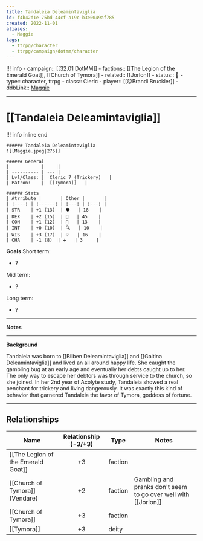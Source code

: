 ```yaml
---
title: Tandaleia Deleamintaviglia
id: f4b42d1e-75bd-44cf-a19c-b3e0049af785
created: 2022-11-01
aliases:
  - Maggie
tags:
  - ttrpg/character
  - ttrpg/campaign/dotmm/character
---
```



!!! info
    - campaign:: [[32.01 DotMM]]
    - factions:: [[The Legion of the Emerald Goat]], [[Church of Tymora]]
    - related:: [[Jorlon]]
    - status:: 💓
    - type:: character, ttrpg
    - class:: Cleric
    - player:: [[@Brandi Bruckler]]
    - ddbLink:: [Maggie](https://ddb.ac/characters/49473755)

---

# [[Tandaleia Deleamintaviglia]]

!!! info inline end

    ###### Tandaleia Deleamintaviglia
    ![[Maggie.jpeg|275]]

    ###### General
    |            |     |
    | ---------- | --- |
    | Lvl/Class: |  Cleric 7 (Trickery)   |
    | Patron:    |  [[Tymora]]   |

    ###### Stats
    | Atrribute |       | Other |       |
    | :----: | :------: | :---: | :---: |
    | STR    | +1 (13)  | 🛡️   | 18    |
    | DEX    | +2 (15)  | 💖   | 45    |
    | CON    | +1 (12)  | 👀   | 13    |
    | INT    | +0 (10)  | 🔍   | 10    |
    | WIS    | +3 (17)  | 💡   | 16    |
    | CHA    | -1 (8)  | ➕   | 3     |


**Goals**
Short term:
 - ?

Mid term:
- ?

Long term:
- ?
---
**Notes**

---
**Background**

Tandaleia was born to [[Bilben Deleamintaviglia]] and [[Galtina Deleamintaviglia]] and lived an all around happy life. She caught the gambling bug at an early age and eventually her debts caught up to her. The only way to escape her debtors was through service to the church, so she joined. In her 2nd year of Acolyte study, Tandaleia showed a real penchant for trickery and living dangerously. It was exactly this kind of behavior that garnered Tandaleia the favor of Tymora, goddess of fortune.

---

## Relationships
| Name                               | Relationship (-3/+3) | Type    | Notes                                                          |
| ---------------------------------- |:--------------------:| ------- | -------------------------------------------------------------- |
| [[The Legion of the Emerald Goat]] |          +3          | faction |                                                                |
| [[Church of Tymora]] (Vendare)     |          +2          | faction | Gambling and pranks don't seem to go over well with [[Jorlon]] |
| [[Church of Tymora]]               |          +3          | faction |                                                                |
| [[Tymora]]                         |          +3          | deity   |                                                                |


